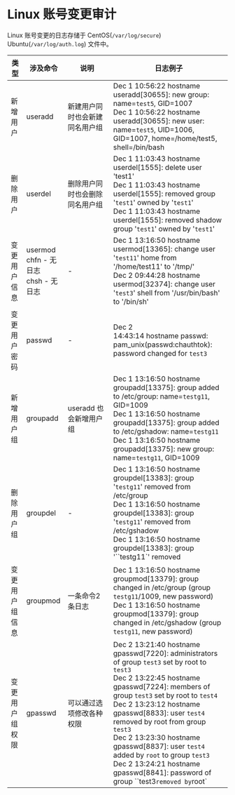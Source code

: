 # Linux 账号变更审计

Linux 账号变更的日志存储于 CentOS(`/var/log/secure`) Ubuntu(`/var/log/auth.log`) 文件中。

| 类型      | 涉及命令                                | 说明              | 日志例子                                                                                                                                                                                                                                                                                                                                                                                                                                                                      |
| ------- | ----------------------------------- | --------------- | ------------------------------------------------------------------------------------------------------------------------------------------------------------------------------------------------------------------------------------------------------------------------------------------------------------------------------------------------------------------------------------------------------------------------------------------------------------------------- |
| 新增用户    | useradd                             | 新建用户同时也会新建同名用户组 | Dec  1 10:56:22 hostname useradd[30655]: new group: name=`test5`, GID=1007<br/>Dec  1 10:56:22 hostname useradd[30655]: new user: name=`test5`, UID=1006, GID=1007, home=/home/test5, shell=/bin/bash                                                                                                                                                                                                                                                                     |
| 删除用户    | userdel                             | 删除用户同时也会删除同名用户组 | Dec  1 11:03:43 hostname userdel[1555]: delete user 'test1'<br/>Dec  1 11:03:43 hostname userdel[1555]: removed group '`test1`' owned by '`test1`'<br/>Dec  1 11:03:43 hostname userdel[1555]: removed shadow group '`test1`' owned by '`test1`'                                                                                                                                                                                                                          |
| 变更用户信息  | usermod<br>chfn - 无日志<br>chsh - 无日志 | -               | Dec  1 13:16:50 hostname usermod[13365]: change user '`test11`' home from '/home/test11' to '/tmp/'<br/>Dec  2 09:44:28 hostname usermod[32374]: change user '`test3`' shell from '/usr/bin/bash' to '/bin/sh'                                                                                                                                                                                                                                                            |
| 变更用户密码  | passwd                              | -               | Dec  2 14:43:14 hostname passwd: pam_unix(passwd:chauthtok): password changed for `test3`                                                                                                                                                                                                                                                                                                                                                                                 |
| 新增用户组   | groupadd                            | useradd 也会新增用户组 | Dec  1 13:16:50 hostname groupadd[13375]: group added to /etc/group: name=`testg11`, GID=1009<br/>Dec  1 13:16:50 hostname groupadd[13375]: group added to /etc/gshadow: name=`testg11`<br/>Dec  1 13:16:50 hostname groupadd[13375]: new group: name=`testg11`, GID=1009                                                                                                                                                                                                 |
| 删除用户组   | groupdel                            | -               | Dec  1 13:16:50 hostname groupdel[13383]: group '`testg11`' removed from /etc/group<br/>Dec  1 13:16:50 hostname groupdel[13383]: group '`testg11`' removed from /etc/gshadow<br/>Dec  1 13:16:50 hostname groupdel[13383]: group '``testg11`' removed                                                                                                                                                                                                                    |
| 变更用户组信息 | groupmod                            | 一条命令2条日志        | Dec  1 13:16:50 hostname groupmod[13379]: group changed in /etc/group (group `testg11`/1009, new password)<br/>Dec  1 13:16:50 hostname groupmod[13379]: group changed in /etc/gshadow (group `testg11`, new password)                                                                                                                                                                                                                                                    |
| 变更用户组权限 | gpasswd                             | 可以通过选项修改各种权限    | Dec  2 13:21:40 hostname gpasswd[7220]: administrators of group `test3` set by root to `test3`<br/>Dec  2 13:22:45 hostname gpasswd[7224]: members of group `test3` set by root to `test4`<br/>Dec  2 13:23:12 hostname gpasswd[8833]: user `test4` removed by root from group `test3`<br/>Dec  2 13:23:30 hostname gpasswd[8837]: user `test4` added by `root` to group `test3`<br/>Dec  2 13:24:21 hostname gpasswd[8841]: password of group ``test3` removed by `root` |



